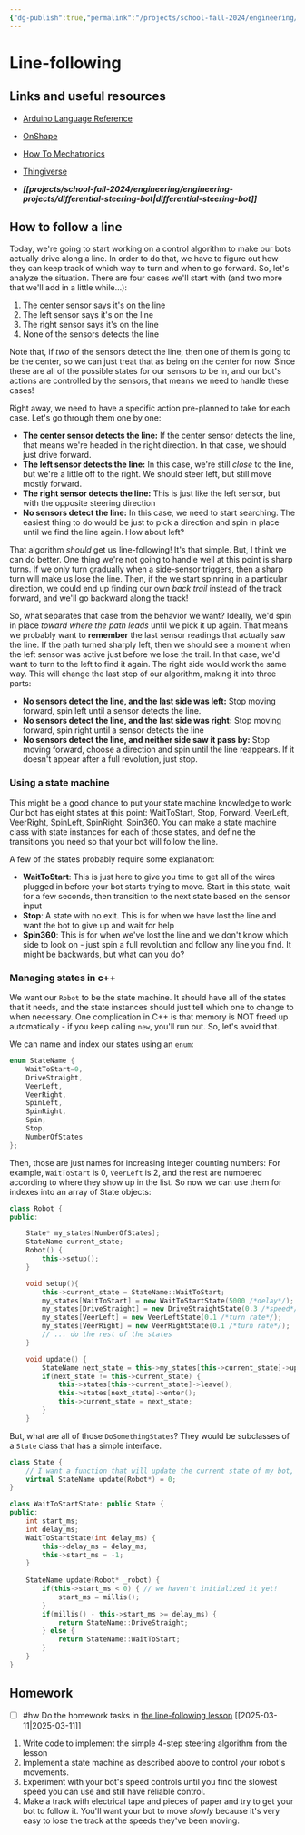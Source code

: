 ```yaml
---
{"dg-publish":true,"permalink":"/projects/school-fall-2024/engineering/lessons/line-following/"}
---
```



#  Line-following

## Links and useful resources 

- [Arduino Language Reference](https://docs.arduino.cc/language-reference/)
- [OnShape](https://cad.onshape.com)
- [How To Mechatronics](https://howtomechatronics.com)
- [Thingiverse](https://thingiverse.com)

 
- ***[[projects/school-fall-2024/engineering/engineering-projects/differential-steering-bot\|differential-steering-bot]]*** 

## How to follow a line

Today, we're going to start working on a control algorithm to make our bots actually drive along a line. In order to do that, we have to figure out how they can keep track of which way to turn and when to go forward. So, let's analyze the situation. There are four cases we'll start with (and two more that we'll add in a little while...):

1. The center sensor says it's on the line
2. The left sensor says it's on the line
3. The right sensor says it's on the line
4. None of the sensors detects the line

Note that, if *two* of the sensors detect the line, then one of them is going to be the center, so we can just treat that as being on the center for now. Since these are all of the possible states for our sensors to be in, and our bot's actions are controlled by the sensors, that means we need to handle these cases!

Right away, we need to have a specific action pre-planned to take for each case. Let's go through them one by one:

- **The center sensor detects the line:** If the center sensor detects the line, that means we're headed in the right direction. In that case, we should just drive forward.
- **The left sensor detects the line:** In this case, we're still *close* to the line, but we're a little off to the right. We should steer left, but still move mostly forward.
- **The right sensor detects the line:** This is just like the left sensor, but with the opposite steering direction
- **No sensors detect the line:** In this case, we need to start searching. The easiest thing to do would be just to pick a direction and spin in place until we find the line again. How about left?

That algorithm *should* get us line-following! It's that simple. But, I think we can do better. One thing we're not going to handle well at this point is sharp turns. If we only turn gradually when a side-sensor triggers, then a sharp turn will make us lose the line. Then, if the we start spinning in a particular direction, we could end up finding our own *back trail* instead of the track forward, and we'll go backward along the track! 

So, what separates that case from the behavior we want? Ideally, we'd spin in place *toward where the path leads* until we pick it up again. That means we probably want to **remember** the last sensor readings that actually saw the line. If the path turned sharply left, then we should see a moment when the left sensor was active just before we lose the trail. In that case, we'd want to turn to the left to find it again. The right side would work the same way. This will change the last step of our algorithm, making it into three parts:

- **No sensors detect the line, and the last side was left:** Stop moving forward, spin left until a sensor detects the line.
- **No sensors detect the line, and the last side was right:** Stop moving forward, spin right until a sensor detects the line
- **No sensors detect the line, and neither side saw it pass by:** Stop moving forward, choose a direction and spin until the line reappears. If it doesn't appear after a full revolution, just stop.

### Using a state machine

This might be a good chance to put your state machine knowledge to work: Our bot has eight states at this point: WaitToStart, Stop, Forward, VeerLeft, VeerRight, SpinLeft, SpinRight, Spin360. You can make a state machine class with state instances for each of those states, and define the transitions you need so that your bot will follow the line.

A few of the states probably require some explanation:

- **WaitToStart**: This is just here to give you time to get all of the wires plugged in before your bot starts trying to move. Start in this state, wait for a few seconds, then transition to the next state based on the sensor input
- **Stop**: A state with no exit. This is for when we have lost the line and want the bot to give up and wait for help
- **Spin360**: This is for when we've lost the line and we don't know which side to look on - just spin a full revolution and follow any line you find. It might be backwards, but what can you do?

### Managing states in c++

We want our `Robot` to be the state machine. It should have all of the states that it needs, and the state instances should just tell which one to change to when necessary. One complication in C++ is that memory is NOT freed up automatically - if you keep calling `new`, you'll run out. So, let's avoid that.

We can name and index our states using an  `enum`:

```c++
enum StateName {
    WaitToStart=0,
    DriveStraight,
    VeerLeft,
    VeerRight,
    SpinLeft,
    SpinRight,
    Spin,
    Stop,
    NumberOfStates
};
```

Then, those are just names for increasing integer counting numbers: For example, `WaitToStart` is 0, `VeerLeft` is 2, and the rest are numbered according to where they show up in the list. So now we can use them for indexes into an array of State objects:

```c++
class Robot {
public:

    State* my_states[NumberOfStates];
    StateName current_state;
    Robot() {
        this->setup();
    }

    void setup(){
        this->current_state = StateName::WaitToStart;
        my_states[WaitToStart] = new WaitToStartState(5000 /*delay*/);
        my_states[DriveStraight] = new DriveStraightState(0.3 /*speed*/);
        my_states[VeerLeft] = new VeerLeftState(0.1 /*turn rate*/);
        my_states[VeerRight] = new VeerRightState(0.1 /*turn rate*/);
        // ... do the rest of the states
    }

    void update() {
        StateName next_state = this->my_states[this->current_state]->update(this);
        if(next_state != this->current_state) {
            this->states[this->current_state]->leave();
            this->states[next_state]->enter();   
            this->current_state = next_state;
        }
    }
```

But, what are all of those `DoSomethingStates`? They would be subclasses of a `State` class that has a simple interface.

```c++
class State {
    // I want a function that will update the current state of my bot, and return the name of a new state if a change is needed.
    virtual StateName update(Robot*) = 0;
}

class WaitToStartState: public State {
public:
    int start_ms;
    int delay_ms;
    WaitToStartState(int delay_ms) {
        this->delay_ms = delay_ms;
        this->start_ms = -1;
    }        
    
    StateName update(Robot* _robot) {
        if(this->start_ms < 0) { // we haven't initialized it yet!
            start_ms = millis();
        }
        if(millis() - this->start_ms >= delay_ms) {
            return StateName::DriveStraight;
        } else {
            return StateName::WaitToStart;
        }
    }
}
```



## Homework

- [ ] #hw Do the homework tasks in [the line-following lesson](https://school.ginosterous.com/projects/school-fall-2024/engineering/lessons/line-following) [[2025-03-11\|2025-03-11]]

1. Write code to implement the simple 4-step steering algorithm from the lesson
2. Implement a state machine as described above to control your robot's movements.
3. Experiment with your bot's speed controls until you find the slowest speed you can use and still have reliable control.
4. Make a track with electrical tape and pieces of paper and try to get your bot to follow it. You'll want your bot to move *slowly* because it's very easy to lose the track at the speeds they've been moving.
